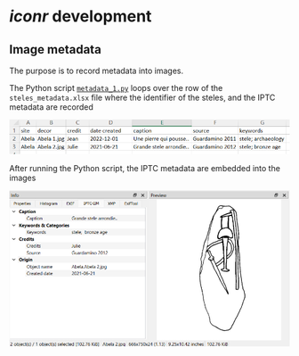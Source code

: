 # ***iconr*** development

## Image metadata

The purpose is to record metadata into images.  

The Python script [`metadata_1.py`](https://github.com/zoometh/iconr/blob/master/doc/dev/metadata/metadata_1.py) loops over the row of the `steles_metadata.xlsx` file where the identifier of the steles, and the IPTC metadata are recorded

![](../img/metadata_img_iptc_xlsx.png)

After running the Python script, the IPTC metadata are embedded into the images

![](../img/metadata_img_iptc_out.png)
